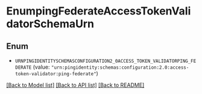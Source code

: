 # EnumpingFederateAccessTokenValidatorSchemaUrn

## Enum


* `URNPINGIDENTITYSCHEMASCONFIGURATION2_0ACCESS_TOKEN_VALIDATORPING_FEDERATE` (value: `"urn:pingidentity:schemas:configuration:2.0:access-token-validator:ping-federate"`)


[[Back to Model list]](../README.md#documentation-for-models) [[Back to API list]](../README.md#documentation-for-api-endpoints) [[Back to README]](../README.md)


